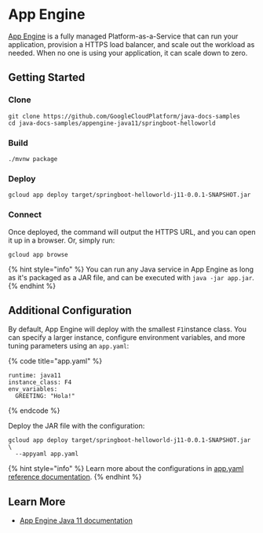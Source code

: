 # App Engine

[App Engine](https://cloud.google.com/appengine/docs/standard/java11) is a fully managed Platform-as-a-Service that can run your application, provision a HTTPS load balancer, and scale out the workload as needed. When no one is using your application, it can scale down to zero.

## Getting Started

### Clone

```text
git clone https://github.com/GoogleCloudPlatform/java-docs-samples
cd java-docs-samples/appengine-java11/springboot-helloworld
```

### Build

```text
./mvnw package
```

### Deploy

```text
gcloud app deploy target/springboot-helloworld-j11-0.0.1-SNAPSHOT.jar
```

### Connect

Once deployed, the command will output the HTTPS URL, and you can open it up in a browser. Or, simply run:

```text
gcloud app browse
```

{% hint style="info" %}
You can run any Java service in App Engine as long as it's packaged as a JAR file, and can be executed with `java -jar app.jar`.
{% endhint %}

## Additional Configuration

By default, App Engine will deploy with the smallest `F1`instance class. You can specify a larger instance, configure environment variables, and more tuning parameters using an `app.yaml`:  

{% code title="app.yaml" %}
```text
runtime: java11
instance_class: F4
env_variables:
  GREETING: "Hola!"
```
{% endcode %}

Deploy the JAR file with the configuration:

```text
gcloud app deploy target/springboot-helloworld-j11-0.0.1-SNAPSHOT.jar \
  --appyaml app.yaml
```

{% hint style="info" %}
Learn more about the configurations in [app.yaml reference documentation](https://cloud.google.com/appengine/docs/standard/java11/config/appref).
{% endhint %}

## Learn More

* [App Engine Java 11 documentation](https://cloud.google.com/appengine/docs/standard/java11)

